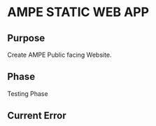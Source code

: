 # **AMPE STATIC WEB APP**

## Purpose
Create AMPE Public facing Website.

## Phase

Testing Phase

## Current Error


